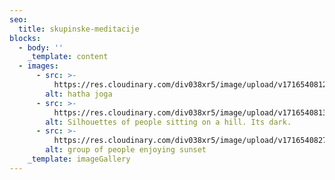 ```yaml
---
seo:
  title: skupinske-meditacije
blocks:
  - body: ''
    _template: content
  - images:
      - src: >-
          https://res.cloudinary.com/div038xr5/image/upload/v1716540812/zdrava-rutina/group-meditation/group-meditation-4_psgk4p.jpg
        alt: hatha joga
      - src: >-
          https://res.cloudinary.com/div038xr5/image/upload/v1716540813/zdrava-rutina/group-meditation/group-meditation-1_awvm8y.jpg
        alt: Silhouettes of people sitting on a hill. Its dark.
      - src: >-
          https://res.cloudinary.com/div038xr5/image/upload/v1716540827/zdrava-rutina/group-meditation/group-meditation-5_ywhemm.jpg
        alt: group of people enjoying sunset
    _template: imageGallery
---
```


